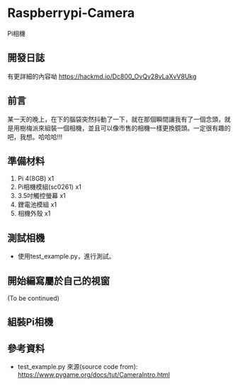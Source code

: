# Raspberrypi-Camera
Pi相機
## 開發日誌
有更詳細的內容呦
https://hackmd.io/Dc800_OvQv28vLaXvV8Ukg
## 前言
  某一天的晚上，在下的腦袋突然抖動了一下，就在那個瞬間讓我有了一個念頭，就是用樹梅派來組裝一個相機，並且可以像市售的相機一樣更換鏡頭。一定很有趣的吧，我想。哈哈哈!!!
  
## 準備材料
  1. Pi 4(8GB) x1
  2. Pi相機模組(sc0261) x1
  3. 3.5吋觸控螢幕 x1
  4. 鋰電池模組 x1
  5. 相機外殼 x1 
## 測試相機
  * 使用test_example.py，進行測試。
## 開始編寫屬於自己的視窗
(To be continued)
## 組裝Pi相機

## 參考資料
  * test_example.py 來源(source code from): https://www.pygame.org/docs/tut/CameraIntro.html
